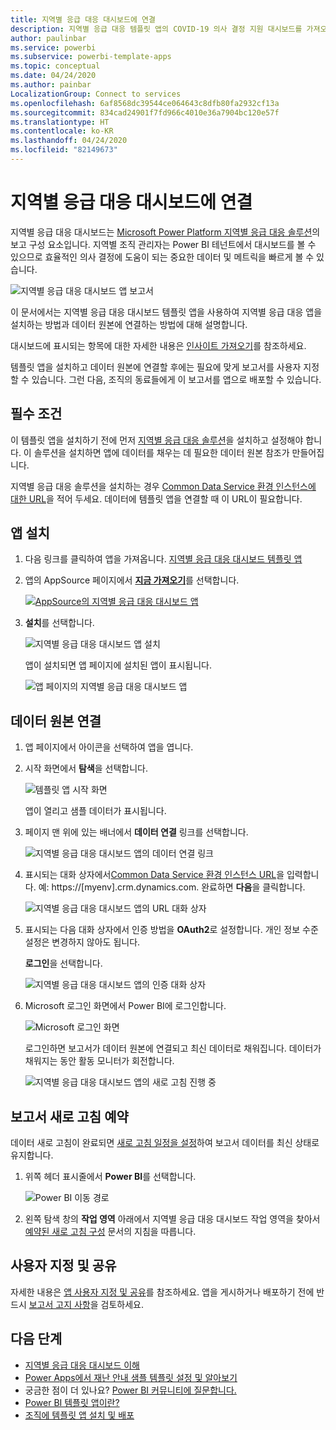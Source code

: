 ```yaml
---
title: 지역별 응급 대응 대시보드에 연결
description: 지역별 응급 대응 템플릿 앱의 COVID-19 의사 결정 지원 대시보드를 가져오고 설치하는 방법 및 데이터에 연결하는 방법입니다.
author: paulinbar
ms.service: powerbi
ms.subservice: powerbi-template-apps
ms.topic: conceptual
ms.date: 04/24/2020
ms.author: painbar
LocalizationGroup: Connect to services
ms.openlocfilehash: 6af8568dc39544ce064643c8dfb80fa2932cf13a
ms.sourcegitcommit: 834cad24901f7fd966c4010e36a7904bc120e57f
ms.translationtype: HT
ms.contentlocale: ko-KR
ms.lasthandoff: 04/24/2020
ms.locfileid: "82149673"
---
```

# <a name="connect-to-the-regional-emergency-response-dashboard"></a>지역별 응급 대응 대시보드에 연결
지역별 응급 대응 대시보드는 [Microsoft Power Platform 지역별 응급 대응 솔루션](https://docs.microsoft.com/powerapps/sample-apps/regional-emergency-response/overview)의 보고 구성 요소입니다. 지역별 조직 관리자는 Power BI 테넌트에서 대시보드를 볼 수 있으므로 효율적인 의사 결정에 도움이 되는 중요한 데이터 및 메트릭을 빠르게 볼 수 있습니다.

![지역별 응급 대응 대시보드 앱 보고서](media/service-connect-to-regional-emergency-response/service-regional-emergency-response-app-report.png)

이 문서에서는 지역별 응급 대응 대시보드 템플릿 앱을 사용하여 지역별 응급 대응 앱을 설치하는 방법과 데이터 원본에 연결하는 방법에 대해 설명합니다.

대시보드에 표시되는 항목에 대한 자세한 내용은 [인사이트 가져오기](https://docs.microsoft.com/powerapps/sample-apps/regional-emergency-response/portals-admin-reporting#get-insights)를 참조하세요.

템플릿 앱을 설치하고 데이터 원본에 연결할 후에는 필요에 맞게 보고서를 사용자 지정할 수 있습니다. 그런 다음, 조직의 동료들에게 이 보고서를 앱으로 배포할 수 있습니다.

## <a name="prerequisites"></a>필수 조건

이 템플릿 앱을 설치하기 전에 먼저 [지역별 응급 대응 솔루션](https://docs.microsoft.com/powerapps/sample-apps/regional-emergency-response/deploy)을 설치하고 설정해야 합니다. 이 솔루션을 설치하면 앱에 데이터를 채우는 데 필요한 데이터 원본 참조가 만들어집니다.

지역별 응급 대응 솔루션을 설치하는 경우 [Common Data Service 환경 인스턴스에 대한 URL](https://docs.microsoft.com/powerapps/sample-apps/regional-emergency-response/deploy#step-5-configure-and-publish-power-bi-dashboard)을 적어 두세요. 데이터에 템플릿 앱을 연결할 때 이 URL이 필요합니다.

## <a name="install-the-app"></a>앱 설치

1. 다음 링크를 클릭하여 앱을 가져옵니다. [지역별 응급 대응 대시보드 템플릿 앱](https://appsource.microsoft.com/product/power-bi/powerapps_cxo.regional_response)

1. 앱의 AppSource 페이지에서 [**지금 가져오기**](https://appsource.microsoft.com/product/power-bi/powerapps_cxo.regional_response)를 선택합니다.

    [![AppSource의 지역별 응급 대응 대시보드 앱](media/service-connect-to-regional-emergency-response/service-regional-emergency-response-app-appsource-get-it-now.png)](https://appsource.microsoft.com/product/power-bi/powerapps_cxo.regional_response)

1. **설치**를 선택합니다. 

    ![지역별 응급 대응 대시보드 앱 설치](media/service-connect-to-regional-emergency-response/service-regional-emergency-response-select-install.png)

    앱이 설치되면 앱 페이지에 설치된 앱이 표시됩니다.

   ![앱 페이지의 지역별 응급 대응 대시보드 앱](media/service-connect-to-regional-emergency-response/service-regional-emergency-response-app-apps-page-icon.png)

## <a name="connect-to-data-sources"></a>데이터 원본 연결 

1. 앱 페이지에서 아이콘을 선택하여 앱을 엽니다.

1. 시작 화면에서 **탐색**을 선택합니다.

   ![템플릿 앱 시작 화면](media/service-connect-to-regional-emergency-response/service-regional-emergency-response-app-splash-screen.png)

   앱이 열리고 샘플 데이터가 표시됩니다.

1. 페이지 맨 위에 있는 배너에서 **데이터 연결** 링크를 선택합니다.

   ![지역별 응급 대응 대시보드 앱의 데이터 연결 링크](media/service-connect-to-regional-emergency-response/service-regional-emergency-response-app-connect-data.png)

1. 표시되는 대화 상자에서[Common Data Service 환경 인스턴스 URL](https://docs.microsoft.com/powerapps/sample-apps/emergency-response/deploy-configure#publish-the-power-bi-dashboard)을 입력합니다. 예: https://[myenv].crm.dynamics.com. 완료하면 **다음**을 클릭합니다.

   ![지역별 응급 대응 대시보드 앱의 URL 대화 상자](media/service-connect-to-regional-emergency-response/service-regional-emergency-response-app-url-dialog.png)

1. 표시되는 다음 대화 상자에서 인증 방법을 **OAuth2**로 설정합니다. 개인 정보 수준 설정은 변경하지 않아도 됩니다.

   **로그인**을 선택합니다.

   ![지역별 응급 대응 대시보드 앱의 인증 대화 상자](media/service-connect-to-regional-emergency-response/service-regional-emergency-response-app-authentication-dialog.png)

1. Microsoft 로그인 화면에서 Power BI에 로그인합니다.

   ![Microsoft 로그인 화면](media/service-connect-to-regional-emergency-response/service-regional-emergency-response-app-microsoft-login.png)

   로그인하면 보고서가 데이터 원본에 연결되고 최신 데이터로 채워집니다. 데이터가 채워지는 동안 활동 모니터가 회전합니다.

   ![지역별 응급 대응 대시보드 앱의 새로 고침 진행 중](media/service-connect-to-regional-emergency-response/service-regional-emergency-response-app-refresh-monitor.png)

## <a name="schedule-report-refresh"></a>보고서 새로 고침 예약

데이터 새로 고침이 완료되면 [새로 고침 일정을 설정](../refresh-scheduled-refresh.md)하여 보고서 데이터를 최신 상태로 유지합니다.

1. 위쪽 헤더 표시줄에서 **Power BI**를 선택합니다.

   ![Power BI 이동 경로](media/service-connect-to-regional-emergency-response/service-regional-emergency-response-app-powerbi-breadcrumb.png)

1. 왼쪽 탐색 창의 **작업 영역** 아래에서 지역별 응급 대응 대시보드 작업 영역을 찾아서 [예약된 새로 고침 구성](../refresh-scheduled-refresh.md) 문서의 지침을 따릅니다.

## <a name="customize-and-share"></a>사용자 지정 및 공유

자세한 내용은 [앱 사용자 지정 및 공유](../service-template-apps-install-distribute.md#customize-and-share-the-app)를 참조하세요. 앱을 게시하거나 배포하기 전에 반드시 [보고서 고지 사항](https://docs.microsoft.com/powerapps/sample-apps/regional-emergency-response/overview#disclaimer)을 검토하세요.

## <a name="next-steps"></a>다음 단계
* [지역별 응급 대응 대시보드 이해](https://docs.microsoft.com/powerapps/sample-apps/regional-emergency-response/portals-admin-reporting#get-insights)
* [Power Apps에서 재난 안내 샘플 템플릿 설정 및 알아보기](https://docs.microsoft.com/powerapps/maker/canvas-apps/sample-crisis-communication-app)
* 궁금한 점이 더 있나요? [Power BI 커뮤니티에 질문합니다.](https://community.powerbi.com/)
* [Power BI 템플릿 앱이란?](../service-template-apps-overview.md)
* [조직에 템플릿 앱 설치 및 배포](../service-template-apps-install-distribute.md)
